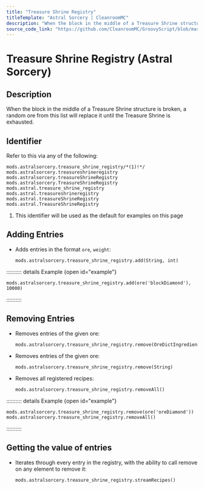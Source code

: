 ```yaml
---
title: "Treasure Shrine Registry"
titleTemplate: "Astral Sorcery | CleanroomMC"
description: "When the block in the middle of a Treasure Shrine structure is broken, a random ore from this list will replace it until the Treasure Shrine is exhausted."
source_code_link: "https://github.com/CleanroomMC/GroovyScript/blob/master/src/main/java/com/cleanroommc/groovyscript/compat/mods/astralsorcery/OreChance.java"
---
```


# Treasure Shrine Registry (Astral Sorcery)

## Description

When the block in the middle of a Treasure Shrine structure is broken, a random ore from this list will replace it until the Treasure Shrine is exhausted.

## Identifier

Refer to this via any of the following:

```groovy:no-line-numbers {1}
mods.astralsorcery.treasure_shrine_registry/*(1)!*/
mods.astralsorcery.treasureshrineregistry
mods.astralsorcery.treasureShrineRegistry
mods.astralsorcery.TreasureShrineRegistry
mods.astral.treasure_shrine_registry
mods.astral.treasureshrineregistry
mods.astral.treasureShrineRegistry
mods.astral.TreasureShrineRegistry
```

1. This identifier will be used as the default for examples on this page

## Adding Entries

- Adds entries in the format `ore`, `weight`:

    ```groovy:no-line-numbers
    mods.astralsorcery.treasure_shrine_registry.add(String, int)
    ```

:::::::::: details Example {open id="example"}
```groovy:no-line-numbers
mods.astralsorcery.treasure_shrine_registry.add(ore('blockDiamond'), 10000)
```

::::::::::

## Removing Entries

- Removes entries of the given ore:

    ```groovy:no-line-numbers
    mods.astralsorcery.treasure_shrine_registry.remove(OreDictIngredient)
    ```

- Removes entries of the given ore:

    ```groovy:no-line-numbers
    mods.astralsorcery.treasure_shrine_registry.remove(String)
    ```

- Removes all registered recipes:

    ```groovy:no-line-numbers
    mods.astralsorcery.treasure_shrine_registry.removeAll()
    ```

:::::::::: details Example {open id="example"}
```groovy:no-line-numbers
mods.astralsorcery.treasure_shrine_registry.remove(ore('oreDiamond'))
mods.astralsorcery.treasure_shrine_registry.removeAll()
```

::::::::::

## Getting the value of entries

- Iterates through every entry in the registry, with the ability to call remove on any element to remove it:

    ```groovy:no-line-numbers
    mods.astralsorcery.treasure_shrine_registry.streamRecipes()
    ```
